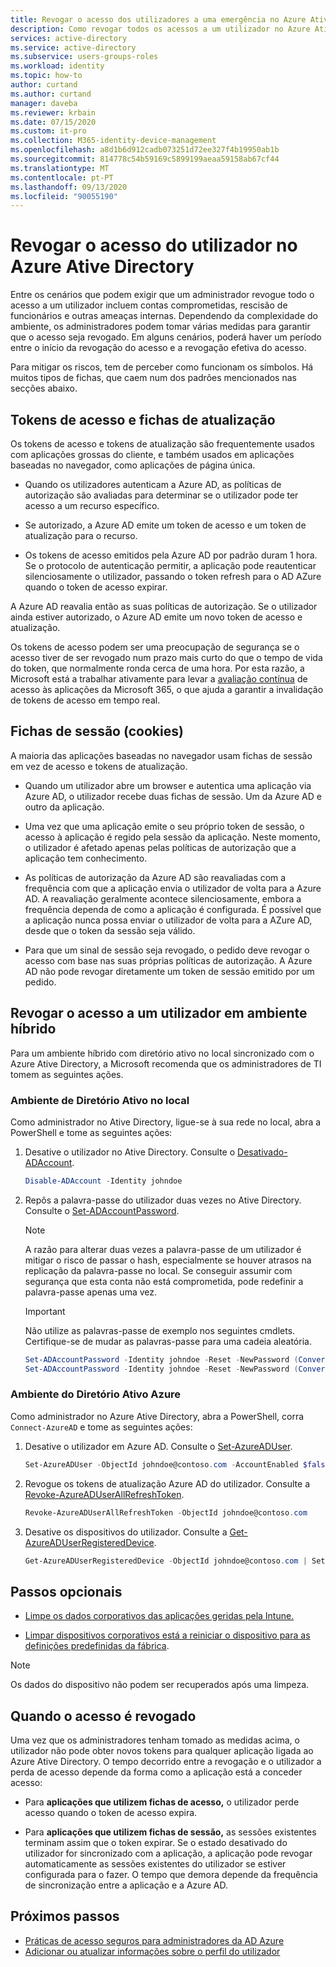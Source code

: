```yaml
---
title: Revogar o acesso dos utilizadores a uma emergência no Azure Ative Directory Microsoft Docs
description: Como revogar todos os acessos a um utilizador no Azure Ative Directory
services: active-directory
ms.service: active-directory
ms.subservice: users-groups-roles
ms.workload: identity
ms.topic: how-to
author: curtand
ms.author: curtand
manager: daveba
ms.reviewer: krbain
ms.date: 07/15/2020
ms.custom: it-pro
ms.collection: M365-identity-device-management
ms.openlocfilehash: a8d1b6d912cadb073251d72ee327f4b19950ab1b
ms.sourcegitcommit: 814778c54b59169c5899199aeaa59158ab67cf44
ms.translationtype: MT
ms.contentlocale: pt-PT
ms.lasthandoff: 09/13/2020
ms.locfileid: "90055190"
---
```

# <a name="revoke-user-access-in-azure-active-directory"></a>Revogar o acesso do utilizador no Azure Ative Directory

Entre os cenários que podem exigir que um administrador revogue todo o acesso a um utilizador incluem contas comprometidas, rescisão de funcionários e outras ameaças internas. Dependendo da complexidade do ambiente, os administradores podem tomar várias medidas para garantir que o acesso seja revogado. Em alguns cenários, poderá haver um período entre o início da revogação do acesso e a revogação efetiva do acesso.

Para mitigar os riscos, tem de perceber como funcionam os símbolos. Há muitos tipos de fichas, que caem num dos padrões mencionados nas secções abaixo.

## <a name="access-tokens-and-refresh-tokens"></a>Tokens de acesso e fichas de atualização

Os tokens de acesso e tokens de atualização são frequentemente usados com aplicações grossas do cliente, e também usados em aplicações baseadas no navegador, como aplicações de página única.

- Quando os utilizadores autenticam a Azure AD, as políticas de autorização são avaliadas para determinar se o utilizador pode ter acesso a um recurso específico.  

- Se autorizado, a Azure AD emite um token de acesso e um token de atualização para o recurso.  

- Os tokens de acesso emitidos pela Azure AD por padrão duram 1 hora. Se o protocolo de autenticação permitir, a aplicação pode reautenticar silenciosamente o utilizador, passando o token refresh para o AD AZure quando o token de acesso expirar.

A Azure AD reavalia então as suas políticas de autorização. Se o utilizador ainda estiver autorizado, o Azure AD emite um novo token de acesso e atualização.

Os tokens de acesso podem ser uma preocupação de segurança se o acesso tiver de ser revogado num prazo mais curto do que o tempo de vida do token, que normalmente ronda cerca de uma hora. Por esta razão, a Microsoft está a trabalhar ativamente para levar a [avaliação contínua](../conditional-access/concept-continuous-access-evaluation.md) de acesso às aplicações da Microsoft 365, o que ajuda a garantir a invalidação de tokens de acesso em tempo real.  

## <a name="session-tokens-cookies"></a>Fichas de sessão (cookies)

A maioria das aplicações baseadas no navegador usam fichas de sessão em vez de acesso e tokens de atualização.  

- Quando um utilizador abre um browser e autentica uma aplicação via Azure AD, o utilizador recebe duas fichas de sessão. Um da Azure AD e outro da aplicação.  

- Uma vez que uma aplicação emite o seu próprio token de sessão, o acesso à aplicação é regido pela sessão da aplicação. Neste momento, o utilizador é afetado apenas pelas políticas de autorização que a aplicação tem conhecimento.

- As políticas de autorização da Azure AD são reavaliadas com a frequência com que a aplicação envia o utilizador de volta para a Azure AD. A reavaliação geralmente acontece silenciosamente, embora a frequência dependa de como a aplicação é configurada. É possível que a aplicação nunca possa enviar o utilizador de volta para a AZure AD, desde que o token da sessão seja válido.

- Para que um sinal de sessão seja revogado, o pedido deve revogar o acesso com base nas suas próprias políticas de autorização. A Azure AD não pode revogar diretamente um token de sessão emitido por um pedido.  

## <a name="revoke-access-for-a-user-in-the-hybrid-environment"></a>Revogar o acesso a um utilizador em ambiente híbrido

Para um ambiente híbrido com diretório ativo no local sincronizado com o Azure Ative Directory, a Microsoft recomenda que os administradores de TI tomem as seguintes ações.  

### <a name="on-premises-active-directory-environment"></a>Ambiente de Diretório Ativo no local

Como administrador no Ative Directory, ligue-se à sua rede no local, abra a PowerShell e tome as seguintes ações:

1. Desative o utilizador no Ative Directory. Consulte o [Desativado-ADAccount](/powershell/module/addsadministration/disable-adaccount?view=win10-ps).

    ```PowerShell
    Disable-ADAccount -Identity johndoe  
    ```

1. Repôs a palavra-passe do utilizador duas vezes no Ative Directory. Consulte o [Set-ADAccountPassword](/powershell/module/addsadministration/set-adaccountpassword?view=win10-ps).

    > [!NOTE]
    > A razão para alterar duas vezes a palavra-passe de um utilizador é mitigar o risco de passar o hash, especialmente se houver atrasos na replicação da palavra-passe no local. Se conseguir assumir com segurança que esta conta não está comprometida, pode redefinir a palavra-passe apenas uma vez.

    > [!IMPORTANT] 
    > Não utilize as palavras-passe de exemplo nos seguintes cmdlets. Certifique-se de mudar as palavras-passe para uma cadeia aleatória.

    ```PowerShell
    Set-ADAccountPassword -Identity johndoe -Reset -NewPassword (ConvertTo-SecureString -AsPlainText "p@ssw0rd1" -Force)
    Set-ADAccountPassword -Identity johndoe -Reset -NewPassword (ConvertTo-SecureString -AsPlainText "p@ssw0rd2" -Force)
    ```

### <a name="azure-active-directory-environment"></a>Ambiente do Diretório Ativo Azure

Como administrador no Azure Ative Directory, abra a PowerShell, corra ``Connect-AzureAD`` e tome as seguintes ações:

1. Desative o utilizador em Azure AD. Consulte o [Set-AzureADUser](/powershell/module/azuread/Set-AzureADUser?view=azureadps-2.0).

    ```PowerShell
    Set-AzureADUser -ObjectId johndoe@contoso.com -AccountEnabled $false
    ```
1. Revogue os tokens de atualização Azure AD do utilizador. Consulte a [Revoke-AzureADUserAllRefreshToken](/powershell/module/azuread/revoke-azureaduserallrefreshtoken?view=azureadps-2.0).

    ```PowerShell
    Revoke-AzureADUserAllRefreshToken -ObjectId johndoe@contoso.com
    ```

1. Desative os dispositivos do utilizador. Consulte a [Get-AzureADUserRegisteredDevice](/powershell/module/azuread/get-azureaduserregistereddevice?view=azureadps-2.0).

    ```PowerShell
    Get-AzureADUserRegisteredDevice -ObjectId johndoe@contoso.com | Set-AzureADDevice -AccountEnabled $false
    ```

## <a name="optional-steps"></a>Passos opcionais

- [Limpe os dados corporativos das aplicações geridas pela Intune.](/mem/intune/apps/apps-selective-wipe)

- [Limpar dispositivos corporativos está a reiniciar o dispositivo para as definições predefinidas da fábrica](/mem/intune/remote-actions/devices-wipe).

> [!NOTE]
> Os dados do dispositivo não podem ser recuperados após uma limpeza.

## <a name="when-access-is-revoked"></a>Quando o acesso é revogado

Uma vez que os administradores tenham tomado as medidas acima, o utilizador não pode obter novos tokens para qualquer aplicação ligada ao Azure Ative Directory. O tempo decorrido entre a revogação e o utilizador a perda de acesso depende da forma como a aplicação está a conceder acesso:

- Para **aplicações que utilizem fichas de acesso,** o utilizador perde acesso quando o token de acesso expira.

- Para **aplicações que utilizem fichas de sessão,** as sessões existentes terminam assim que o token expirar. Se o estado desativado do utilizador for sincronizado com a aplicação, a aplicação pode revogar automaticamente as sessões existentes do utilizador se estiver configurada para o fazer.  O tempo que demora depende da frequência de sincronização entre a aplicação e a Azure AD.

## <a name="next-steps"></a>Próximos passos

- [Práticas de acesso seguros para administradores da AD Azure](directory-admin-roles-secure.md)
- [Adicionar ou atualizar informações sobre o perfil do utilizador](../fundamentals/active-directory-users-profile-azure-portal.md)